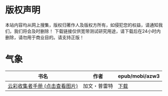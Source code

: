# 版权声明

本站内容均从网上搜集，版权归著作人及版权方所有，如侵犯您的权益，请通知我们，我们将会及时删除！ 下载链接仅供宽带测试研究用途，请下载后在24小时内删除，请勿用于商业目的。请支持正版！

# 气象

| 书名 | 作者 | epub/mobi/azw3 |
| --- | --- | --- |
| [云彩收集者手册 (点击查看图片)](https://www.dushupai.com/attachment/2024/06/04/d081458f8102b80b.jpg) | 加文・普雷特 | [下载](https://url89.ctfile.com/f/31084289-1357024291-bd3b5c?p=8866) |
